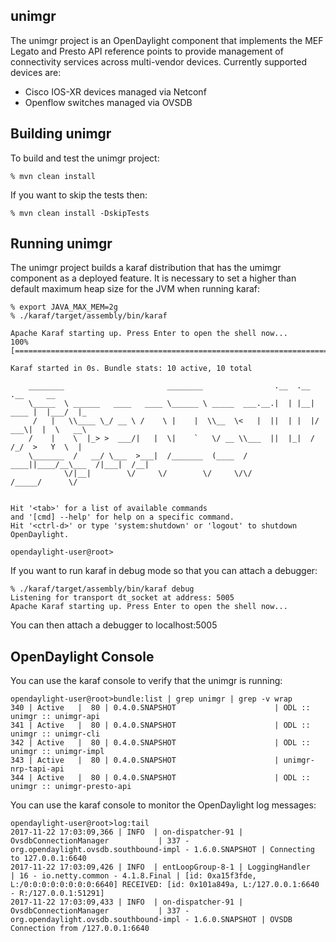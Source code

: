 unimgr
------

The unimgr project is an OpenDaylight component that implements the MEF Legato and Presto API
reference points to provide management of connectivity services across multi-vendor
devices. Currently supported devices are:

* Cisco IOS-XR devices managed via Netconf
* Openflow switches managed via OVSDB

Building unimgr
----

To build and test the unimgr project:

```
% mvn clean install
```

If you want to skip the tests then:

```
% mvn clean install -DskipTests
```

Running unimgr
----

The unimgr project builds a karaf distribution that has the umimgr component as a deployed
feature. It is necessary to set a higher than default maximum heap size for the JVM when running
karaf:

```
% export JAVA_MAX_MEM=2g
% ./karaf/target/assembly/bin/karaf

Apache Karaf starting up. Press Enter to open the shell now...
100% [========================================================================]

Karaf started in 0s. Bundle stats: 10 active, 10 total

    ________                       ________                .__  .__       .__     __
    \_____  \ ______   ____   ____ \______ \ _____  ___.__.|  | |__| ____ |  |___/  |_
     /   |   \\____ \_/ __ \ /    \ |    |  \\__  \<   |  ||  | |  |/ ___\|  |  \   __\
    /    |    \  |_> >  ___/|   |  \|    `   \/ __ \\___  ||  |_|  / /_/  >   Y  \  |
    \_______  /   __/ \___  >___|  /_______  (____  / ____||____/__\___  /|___|  /__|
            \/|__|        \/     \/        \/     \/\/            /_____/      \/


Hit '<tab>' for a list of available commands
and '[cmd] --help' for help on a specific command.
Hit '<ctrl-d>' or type 'system:shutdown' or 'logout' to shutdown OpenDaylight.

opendaylight-user@root>
```

If you want to run karaf in debug mode so that you can attach a debugger:

```
% ./karaf/target/assembly/bin/karaf debug
Listening for transport dt_socket at address: 5005
Apache Karaf starting up. Press Enter to open the shell now...
```

You can then attach a debugger to localhost:5005

OpenDaylight Console
----

You can use the karaf console to verify that the unimgr is running:

```
opendaylight-user@root>bundle:list | grep unimgr | grep -v wrap
340 | Active   |  80 | 0.4.0.SNAPSHOT                      | ODL :: unimgr :: unimgr-api
341 | Active   |  80 | 0.4.0.SNAPSHOT                      | ODL :: unimgr :: unimgr-cli
342 | Active   |  80 | 0.4.0.SNAPSHOT                      | ODL :: unimgr :: unimgr-impl
343 | Active   |  80 | 0.4.0.SNAPSHOT                      | unimgr-nrp-tapi-api
344 | Active   |  80 | 0.4.0.SNAPSHOT                      | ODL :: unimgr :: unimgr-presto-api
```

You can use the karaf console to monitor the OpenDaylight log messages:

```
opendaylight-user@root>log:tail
2017-11-22 17:03:09,366 | INFO  | on-dispatcher-91 | OvsdbConnectionManager           | 337 - org.opendaylight.ovsdb.southbound-impl - 1.6.0.SNAPSHOT | Connecting to 127.0.0.1:6640
2017-11-22 17:03:09,426 | INFO  | entLoopGroup-8-1 | LoggingHandler                   | 16 - io.netty.common - 4.1.8.Final | [id: 0xa15f3fde, L:/0:0:0:0:0:0:0:0:6640] RECEIVED: [id: 0x101a849a, L:/127.0.0.1:6640 - R:/127.0.0.1:51291]
2017-11-22 17:03:09,433 | INFO  | on-dispatcher-91 | OvsdbConnectionManager           | 337 - org.opendaylight.ovsdb.southbound-impl - 1.6.0.SNAPSHOT | OVSDB Connection from /127.0.0.1:6640
```
